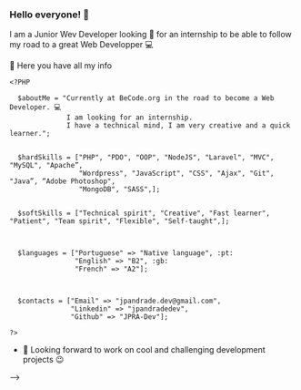 ### Hello everyone! 👋

I am a Junior Wev Developer looking 🔭 for an internship to be able to follow my road to a great Web Developper 💻

💬  Here you have all my info

```
<?PHP

  $aboutMe = "Currently at BeCode.org in the road to become a Web Developer. 💻              
              I am looking for an internship.
              I have a technical mind, I am very creative and a quick learner.";
              

  $hardSkills = ["PHP", "PDO", "OOP", "NodeJS", "Laravel", "MVC", "MySQL", "Apache”,
                 "Wordpress", "JavaScript", "CSS", "Ajax", "Git", "Java”, “Adobe Photoshop",
                 "MongoDB", "SASS",];
                 
                 
  $softSkills = ["Technical spirit", "Creative", "Fast learner", "Patient", "Team spirit", "Flexible", "Self-taught",];
  
  
  
  $languages = ["Portuguese" => "Native language", :pt:
                "English" => "B2", :gb:
                "French" => "A2"];
                
                
               
  $contacts = ["Email" => "jpandrade.dev@gmail.com",
               "Linkedin" => "jpandradedev",
               "Github" => "JPRA-Dev"];

?>
```

- 🔭 Looking forward to work on cool and challenging development projects 😉 

-->
